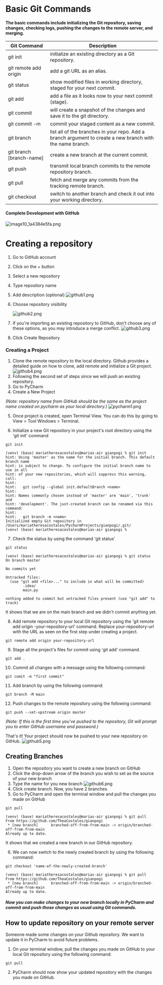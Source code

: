 # Basic Git Commands
#### The basic commands include initializing the Git repository, saving changes, checking logs, pushing the changes to the remote server, and merging. 
| **Git Command**          | **Description**                                                                                           |
|--------------------------|-----------------------------------------------------------------------------------------------------------|
| git init                 | initialize an existing directory as a Git repository.                                                     |
| git remote add origin    | add a git URL as an alias.                                                                                |
| git status               | show modified files in working directory, staged for your next commit.                                    |
| git add                  | add a file as it looks now to your next commit (stage).                                                   |
| git commit               | will create a snapshot of the changes and save it to the git directory.                                   |
| git commit -m            | commit your staged content as a new commit.                                                               |
| git branch               | list all of the branches in your repo. Add a branch argument to create a new branch with the name branch. |
| git branch [branch-name] | create a new branch at the current commit.                                                                |
| git push                 | transmit local branch commits to the remote repository branch.                                            |
| git pull                 | fetch and merge any commits from the tracking remote branch.                                              |
| git checkout             | switch to another branch and check it out into your working directory.                                    |

#### Complete Development with GitHub
![image10_1a4384e5fa.png](images%2Fimage10_1a4384e5fa.png)

# Creating a repository

1. Go to GitHub account
2. Click on the + button
3. Select a new repository 
4. Type repository name 
5. Add description (optional)
![github1.png](images%2Fgithub1.png)
6. Choose repository visibility 

    ![github2.png](images%2Fgithub2.png)
7. If you're importing an existing repository to GitHub, don't choose any of these options, as you may introduce a merge 
   conflict.
    ![github3.png](images%2Fgithub3.png)
8. Click Create Repository 

### Creating a Project 

1. Clone the remote repository to the local directory. Github provides a detailed guide on how to clone, add remote and initialize a Git project.
![github4.png](images%2Fgithub4.png)
2. Following the second set of steps since we will push an existing repository.
3. Go to PyCharm 
4. Create a New Project

*(Note: repository name from GitHub should be the same as the project name created on pycharm as your local directory.)*
![pycharm1.png](images%2Fpycharm1.png)

5. Once project is created, open Terminal View. You can do this by going to View > Tool Windows > Terminal.

6. Initialize a new Git repository in your project's root directory using the 'git init' command
```
git init

(venv) (base) mariatheresacostales@marias-air gianpogi % git init
hint: Using 'master' as the name for the initial branch. This default branch name
hint: is subject to change. To configure the initial branch name to use in all
hint: of your new repositories, which will suppress this warning, call:
hint: 
hint:   git config --global init.defaultBranch <name>
hint: 
hint: Names commonly chosen instead of 'master' are 'main', 'trunk' and
hint: 'development'. The just-created branch can be renamed via this command:
hint: 
hint:   git branch -m <name>
Initialized empty Git repository in /Users/mariatheresacostales/PycharmProjects/gianpogi/.git/
(venv) (base) mariatheresacostales@marias-air gianpogi % 

```
7. Check the status by using the command 'git status'
```
git status

(venv) (base) mariatheresacostales@marias-air gianpogi % git status
On branch master

No commits yet

Untracked files:
  (use "git add <file>..." to include in what will be committed)
        .idea/
        main.py

nothing added to commit but untracked files present (use "git add" to track)

```
It shows that we are on the main branch and we didn't commit anything yet.


8. Add remote repository to your local Git repository using the 'git remote add origin -your-repository-url' command. Replace your-repository-url with the URL as seen on the first step under creating a project.
```
git remote add origin your-repository-url

```
9. Stage all the project's files for commit using 'git add' command.
```
git add .

```

10. Commit all changes with a message using the following command:
```
git comit -m "first commit"

```
11. Add branch by using the following command:
```
git branch -M main

```
12. Push changes to the remote repository using the following command: 
```
git push --set-upstream origin master

```
*(Note: If this is the first time you've pushed to the repository, Git will prompt you to enter GitHub username and password.)*

That's it! Your project should now be pushed to your new repository on GitHub.
![github5.png](images%2Fgithub5.png)

## Creating Branches
1. Open the repository you want to create a new branch on GitHub
2. Click the drop-down arrow of the branch you wish to set as the source of your new branch
3. Type the name for you new branch
![github6.png](images%2Fgithub6.png)
4. Click create branch. Now, you have 2 branches.
5. Go to PyCharm and open the terminal window and pull the changes you made on GitHub
```
git pull

(venv) (base) mariatheresacostales@marias-air gianpogi % git pull
From https://github.com/TheaCostales/gianpogi
 * [new branch]      branched-off-from-from-main -> origin/branched-off-from-from-main
Already up to date.

```
It shows that we created a new branch in our GitHub repository.

6. We can now switch to the newly created branch by using the following command:
```
git checkout 'name-of-the-newly-created-branch'

(venv) (base) mariatheresacostales@marias-air gianpogi % git pull
From https://github.com/TheaCostales/gianpogi
 * [new branch]      branched-off-from-from-main -> origin/branched-off-from-from-main
Already up to date.

```
##### Now you can make changes to your new branch locally in PyCharm and commit and push those changes as usual using Git commands.

## How to update repository on your remote server

Someone made some changes on your Github repository. We want to update it in PyCharm to avoid future problems. 

1. On your terminal window, pull the changes you made on GitHub to your local Git repository using the following command:
```
git pull

```
2. PyCharm should now show your updated repository with the changes you made on GitHub.